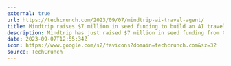 ```yaml
---
external: true
url: https://techcrunch.com/2023/09/07/mindtrip-ai-travel-agent/
title: Mindtrip raises $7 million in seed funding to build an AI travel agent
description: Mindtrip has just raised $7 million in seed funding from Costanoa Ventures to help carve out its own chunk of the 10% of the economy that’s spent on travel and hospitality. 
date: 2023-09-07T12:55:34Z
icon: https://www.google.com/s2/favicons?domain=techcrunch.com&sz=32
source: TechCrunch
---
```

